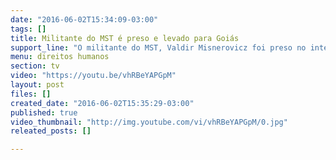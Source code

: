 ```yaml
---
date: "2016-06-02T15:34:09-03:00"
tags: []
title: Militante do MST é preso e levado para Goiás
support_line: "O militante do MST, Valdir Misnerovicz foi preso no interior do Rio Grande do Sul e levado no dia 31 de maio para Goiás. Ele foi preso sob a acusação de pertencer ao MST. Lutar não é crime!"
menu: direitos humanos
section: tv
video: "https://youtu.be/vhRBeYAPGpM"
layout: post
files: []
created_date: "2016-06-02T15:35:29-03:00"
published: true
video_thumbnail: "http://img.youtube.com/vi/vhRBeYAPGpM/0.jpg"
releated_posts: []

---
```

